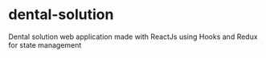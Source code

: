 # dental-solution
Dental solution web application made with ReactJs using Hooks and Redux for state management
